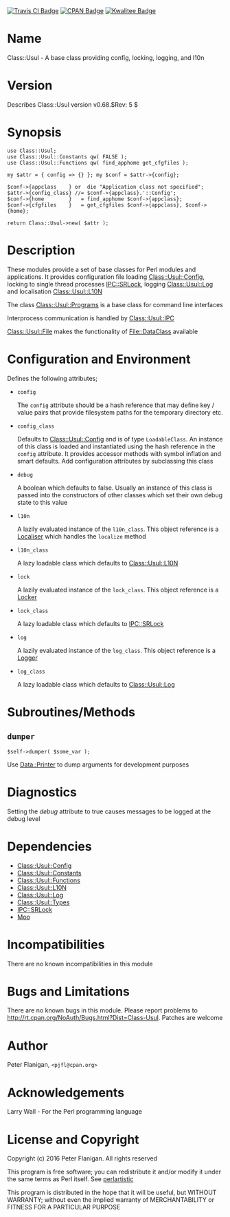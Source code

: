 <div>
    <a href="https://travis-ci.org/pjfl/p5-class-usul"><img src="https://travis-ci.org/pjfl/p5-class-usul.svg?branch=master" alt="Travis CI Badge"></a>
    <a href="http://badge.fury.io/pl/Class-Usul"><img src="https://badge.fury.io/pl/Class-Usul.svg" alt="CPAN Badge"></a>
    <a href="http://cpants.cpanauthors.org/dist/Class-Usul"><img src="http://cpants.cpanauthors.org/dist/Class-Usul.png" alt="Kwalitee Badge"></a>
</div>

# Name

Class::Usul - A base class providing config, locking, logging, and l10n

# Version

Describes Class::Usul version v0.68.$Rev: 5 $

# Synopsis

    use Class::Usul;
    use Class::Usul::Constants qw( FALSE );
    use Class::Usul::Functions qw( find_apphome get_cfgfiles );

    my $attr = { config => {} }; my $conf = $attr->{config};

    $conf->{appclass    } or  die "Application class not specified";
    $attr->{config_class} //= $conf->{appclass}.'::Config';
    $conf->{home        }   = find_apphome $conf->{appclass};
    $conf->{cfgfiles    }   = get_cfgfiles $conf->{appclass}, $conf->{home};

    return Class::Usul->new( $attr );

# Description

These modules provide a set of base classes for Perl modules and
applications. It provides configuration file loading
[Class::Usul::Config](https://metacpan.org/pod/Class::Usul::Config), locking to single thread processes
[IPC::SRLock](https://metacpan.org/pod/IPC::SRLock), logging [Class::Usul::Log](https://metacpan.org/pod/Class::Usul::Log) and localisation
[Class::Usul::L10N](https://metacpan.org/pod/Class::Usul::L10N)

The class [Class::Usul::Programs](https://metacpan.org/pod/Class::Usul::Programs) is a base class for command line interfaces

Interprocess communication is handled by [Class::Usul::IPC](https://metacpan.org/pod/Class::Usul::IPC)

[Class::Usul::File](https://metacpan.org/pod/Class::Usul::File) makes the functionality of [File::DataClass](https://metacpan.org/pod/File::DataClass) available

# Configuration and Environment

Defines the following attributes;

- `config`

    The `config` attribute should be a hash reference that may define key / value
    pairs that provide filesystem paths for the temporary directory etc.

- `config_class`

    Defaults to [Class::Usul::Config](https://metacpan.org/pod/Class::Usul::Config) and is of type `LoadableClass`. An
    instance of this class is loaded and instantiated using the hash reference
    in the `config` attribute. It provides accessor methods with symbol
    inflation and smart defaults. Add configuration attributes by
    subclassing this class

- `debug`

    A boolean which defaults to false. Usually an instance of this class is passed
    into the constructors of other classes which set their own debug state to this
    value

- `l10n`

    A lazily evaluated instance of the `l10n_class`. This object reference is a
    [Localiser](https://metacpan.org/pod/Class::Usul::Types#Localiser) which handles the `localize` method

- `l10n_class`

    A lazy loadable class which defaults to [Class::Usul::L10N](https://metacpan.org/pod/Class::Usul::L10N)

- `lock`

    A lazily evaluated instance of the `lock_class`. This object reference is a
    [Locker](https://metacpan.org/pod/Class::Usul::Types#Locker)

- `lock_class`

    A lazy loadable class which defaults to [IPC::SRLock](https://metacpan.org/pod/IPC::SRLock)

- `log`

    A lazily evaluated instance of the `log_class`. This object reference is a
    [Logger](https://metacpan.org/pod/Class::Usul::Types#Logger)

- `log_class`

    A lazy loadable class which defaults to [Class::Usul::Log](https://metacpan.org/pod/Class::Usul::Log)

# Subroutines/Methods

## `dumper`

    $self->dumper( $some_var );

Use [Data::Printer](https://metacpan.org/pod/Data::Printer) to dump arguments for development purposes

# Diagnostics

Setting the _debug_ attribute to true causes messages to be logged at the
debug level

# Dependencies

- [Class::Usul::Config](https://metacpan.org/pod/Class::Usul::Config)
- [Class::Usul::Constants](https://metacpan.org/pod/Class::Usul::Constants)
- [Class::Usul::Functions](https://metacpan.org/pod/Class::Usul::Functions)
- [Class::Usul::L10N](https://metacpan.org/pod/Class::Usul::L10N)
- [Class::Usul::Log](https://metacpan.org/pod/Class::Usul::Log)
- [Class::Usul::Types](https://metacpan.org/pod/Class::Usul::Types)
- [IPC::SRLock](https://metacpan.org/pod/IPC::SRLock)
- [Moo](https://metacpan.org/pod/Moo)

# Incompatibilities

There are no known incompatibilities in this module

# Bugs and Limitations

There are no known bugs in this module. Please report problems to
http://rt.cpan.org/NoAuth/Bugs.html?Dist=Class-Usul. Patches are
welcome

# Author

Peter Flanigan, `<pjfl@cpan.org>`

# Acknowledgements

Larry Wall - For the Perl programming language

# License and Copyright

Copyright (c) 2016 Peter Flanigan. All rights reserved

This program is free software; you can redistribute it and/or modify it
under the same terms as Perl itself. See [perlartistic](https://metacpan.org/pod/perlartistic)

This program is distributed in the hope that it will be useful,
but WITHOUT WARRANTY; without even the implied warranty of
MERCHANTABILITY or FITNESS FOR A PARTICULAR PURPOSE
